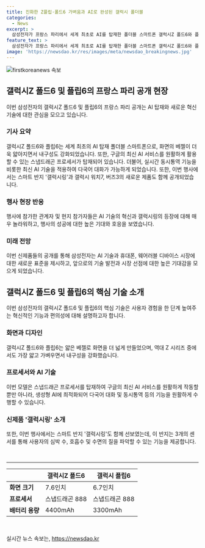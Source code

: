 ```yaml
---
title: 진화한 Z플립·폴드6 가벼움과 AI로 완성된 갤럭시 폴더블
categories:
  - News
excerpt: >
  삼성전자가 프랑스 파리에서 세계 최초로 AI를 탑재한 폴더블 스마트폰 갤럭시Z 폴드6와 플립6를 공개했다. 이 폰은 얇아진 베젤과 손에 끼는 스마트 기기 갤럭시링 등 혁신적인 기술이 돋보여 현지 반응은 뜨거웠다. 또한, 건강 기능을 강화한 갤럭시 워치7와 콩나물 형태로 디자인된 버즈3도 함께 발표되었다. Saumsung Electronics의 이번 혁신적인 제품군은 파리 올림픽을 2주 앞둔 뜨거운 관심을 끌었다.
feature_text: >
  삼성전자가 프랑스 파리에서 세계 최초로 AI를 탑재한 폴더블 스마트폰 갤럭시Z 폴드6와 플립6를 공개했다. 이 폰은 얇아진 베젤과 손에 끼는 스마트 기기 갤럭시링 등 혁신적인 기술이 돋보여 현지 반응은 뜨거웠다. 또한, 건강 기능을 강화한 갤럭시 워치7와 콩나물 형태로 디자인된 버즈3도 함께 발표되었다. Saumsung Electronics의 이번 혁신적인 제품군은 파리 올림픽을 2주 앞둔 뜨거운 관심을 끌었다.
image: 'https://newsdao.kr/res/images/meta/newsdao_breakingnews.jpg'
---
```


<p><img src="https://newsdao.kr/res/images/meta/newsdao_breakingnews.jpg" alt="firstkoreanews 속보" /></p>

<h2 data-ke-size="size26">갤럭시Z 폴드6 및 플립6의 프랑스 파리 공개 현장</h2>

<p>이번 삼성전자의 갤럭시Z 폴드6 및 플립6의 프랑스 파리 공개는 AI 탑재와 새로운 혁신 기술에 대한 관심을 모으고 있습니다.</p>

<h3>기사 요약</h3>

<p>갤럭시Z 폴드6와 플립6는 세계 최초의 AI 탑재 폴더블 스마트폰으로, 화면의 베젤이 더욱 얇아지면서 내구성도 강화되었습니다. 또한, 구글의 최신 AI 서비스를 원활하게 활용할 수 있는 스냅드래곤 프로세서가 탑재되어 있습니다. 더불어, 실시간 동시통역 기능을 비롯한 최신 AI 기술을 적용하여 다국어 대화가 가능하게 되었습니다. 또한, 이번 행사에서는 스마트 반지 '갤럭시링'과 갤럭시 워치7, 버즈3의 새로운 제품도 함께 공개되었습니다.</p>

<h3>행사 현장 반응</h3>

<p>행사에 참가한 관계자 및 현지 참가자들은 AI 기술의 혁신과 갤럭시링의 등장에 대해 매우 놀라워하고, 행사의 성공에 대한 높은 기대와 호응을 보였습니다.</p>

<h3>미래 전망</h3>

<p>이번 신제품들의 공개를 통해 삼성전자는 AI 기술과 휴대폰, 웨어러블 디바이스 시장에 대한 새로운 표준을 제시하고, 앞으로의 기술 발전과 시장 선점에 대한 높은 기대감을 모으게 되었습니다.</p>

<h2 data-ke-size="size26">갤럭시Z 폴드6 및 플립6의 핵심 기술 소개</h2>

<p>이번 삼성전자의 갤럭시Z 폴드6 및 플립6의 핵심 기술은 사용자 경험을 한 단계 높여주는 혁신적인 기능과 편의성에 대해 설명하고자 합니다.</p>

<h3>화면과 디자인</h3>

<p>갤럭시Z 폴드6와 플립6는 얇은 베젤로 화면을 더 넓게 만들었으며, 역대 Z 시리즈 중에서도 가장 얇고 가벼우면서 내구성을 강화했습니다.</p>

<h3>프로세서와 AI 기술</h3>

<p>이번 모델은 스냅드래곤 프로세서를 탑재하여 구글의 최신 AI 서비스를 원활하게 작동할 뿐만 아니라, 생성형 AI에 최적화되어 다국어 대화 및 동시통역 등의 기능을 원활하게 수행할 수 있습니다.</p>

<h3>신제품 '갤럭시링' 소개</h3>

<p>또한, 이번 행사에서는 스마트 반지 '갤럭시링'도 함께 선보였는데, 이 반지는 3개의 센서를 통해 사용자의 심박 수, 호흡수 및 수면의 질을 파악할 수 있는 기능을 제공합니다.</p>

<p data-ke-size="size16">&nbsp;</p>

<hr>

<table>
    <thead>
        <tr>
            <th></th>
            <th>갤럭시Z 폴드6</th>
            <th>갤럭시 플립6</th>
        </tr>
    </thead>
    <tbody>
        <tr>
            <td><b>화면 크기</b></td>
            <td>7.6인치</td>
            <td>6.7인치</td>
        </tr>
        <tr>
            <td><b>프로세서</b></td>
            <td>스냅드래곤 888</td>
            <td>스냅드래곤 888</td>
        </tr>
        <tr>
            <td><b>배터리 용량</b></td>
            <td>4400mAh</td>
            <td>3300mAh</td>
        </tr>
    </tbody>
</table>

<p data-ke-size="size16">&nbsp;</p>
실시간 뉴스 속보는, <a href="https://newsdao.kr" rel="dofollow">https://newsdao.kr</a>


